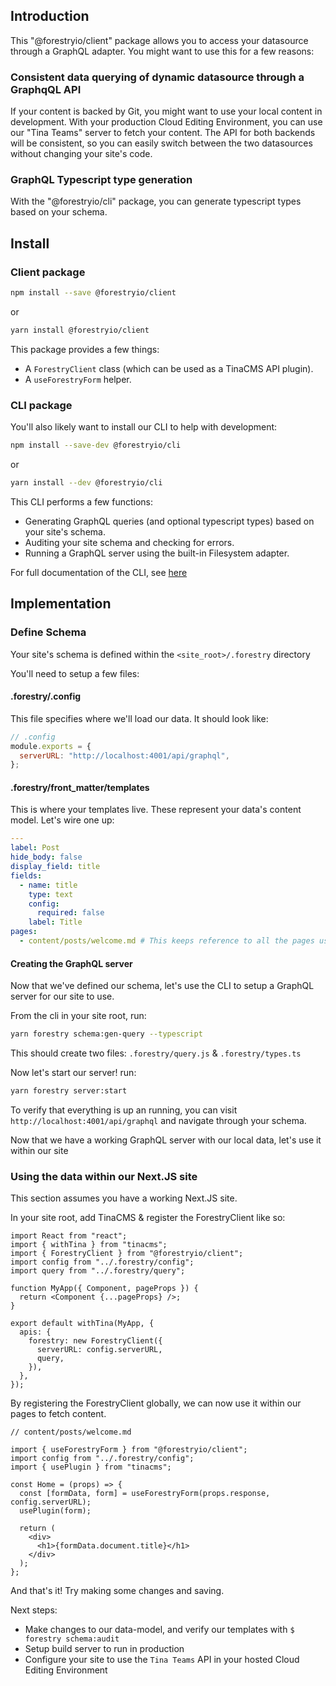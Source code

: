 ## Introduction

This "@forestryio/client" package allows you to access your datasource through a GraphQL adapter.
You might want to use this for a few reasons:

### Consistent data querying of dynamic datasource through a GraphqQL API

If your content is backed by Git, you might want to use your local content in development. With your production Cloud Editing Environment, you can use our "Tina Teams" server to fetch your content. The API for both backends will be consistent, so you can easily switch between the two datasources without changing your site's code.

### GraphQL Typescript type generation

With the "@forestryio/cli" package, you can generate typescript types based on your schema.

## Install

### Client package

```bash
npm install --save @forestryio/client
```

or

```bash
yarn install @forestryio/client
```

This package provides a few things:

- A `ForestryClient` class (which can be used as a TinaCMS API plugin).
- A `useForestryForm` helper.

### CLI package

You'll also likely want to install our CLI to help with development:

```bash
npm install --save-dev @forestryio/cli
```

or

```bash
yarn install --dev @forestryio/cli
```

This CLI performs a few functions:

- Generating GraphQL queries (and optional typescript types) based on your site's schema.
- Auditing your site schema and checking for errors.
- Running a GraphQL server using the built-in Filesystem adapter.

For full documentation of the CLI, see [here](https://github.com/forestryio/graphql-demo/tree/client-documentation/packages/cli)

## Implementation

### Define Schema

Your site's schema is defined within the `<site_root>/.forestry` directory

You'll need to setup a few files:

#### .forestry/.config

This file specifies where we'll load our data. It should look like:

```js
// .config
module.exports = {
  serverURL: "http://localhost:4001/api/graphql",
};
```

#### .forestry/front_matter/templates

This is where your templates live. These represent your data's content model.
Let's wire one up:

```yml
---
label: Post
hide_body: false
display_field: title
fields:
  - name: title
    type: text
    config:
      required: false
    label: Title
pages:
  - content/posts/welcome.md # This keeps reference to all the pages using this template
```

#### Creating the GraphQL server

Now that we've defined our schema, let's use the CLI to setup a GraphQL server for our site to use.

From the cli in your site root, run:

```bash
yarn forestry schema:gen-query --typescript
```

This should create two files:
`.forestry/query.js` & `.forestry/types.ts`

Now let's start our server! run:

```bash
yarn forestry server:start
```

To verify that everything is up an running, you can visit `http://localhost:4001/api/graphql` and navigate through your schema.

Now that we have a working GraphQL server with our local data, let's use it within our site

### Using the data within our Next.JS site

This section assumes you have a working Next.JS site.

In your site root, add TinaCMS & register the ForestryClient like so:

```tsx
import React from "react";
import { withTina } from "tinacms";
import { ForestryClient } from "@forestryio/client";
import config from "../.forestry/config";
import query from "../.forestry/query";

function MyApp({ Component, pageProps }) {
  return <Component {...pageProps} />;
}

export default withTina(MyApp, {
  apis: {
    forestry: new ForestryClient({
      serverURL: config.serverURL,
      query,
    }),
  },
});
```

By registering the ForestryClient globally, we can now use it within our pages to fetch content.

```tsx
// content/posts/welcome.md

import { useForestryForm } from "@forestryio/client";
import config from "../.forestry/config";
import { usePlugin } from "tinacms";

const Home = (props) => {
  const [formData, form] = useForestryForm(props.response, config.serverURL);
  usePlugin(form);

  return (
    <div>
      <h1>{formData.document.title}</h1>
    </div>
  );
};
```

And that's it! Try making some changes and saving.

Next steps:

- Make changes to our data-model, and verify our templates with `$ forestry schema:audit`
- Setup build server to run in production
- Configure your site to use the `Tina Teams` API in your hosted Cloud Editing Environment
